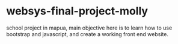 # websys-final-project-molly
school project in mapua, main objective here is to learn how to use bootstrap and javascript, and create a working front end website.
